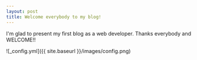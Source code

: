 ```yaml
---
layout: post
title: Welcome everybody to my blog!
---
```


I'm glad to present my first blog as a web developer.
Thanks everybody and WELCOME!!

![_config.yml]({{ site.baseurl }}/images/config.png)
